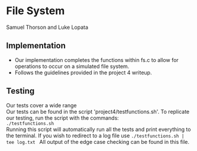 # File System #
Samuel Thorson and Luke Lopata

## Implementation ##
- Our implementation completes the functions within fs.c to allow for operations to occur on a simulated file system.
- Follows the guidelines provided in the project 4 writeup.

## Testing ##
Our tests cover a wide range<br/>
Our tests can be found in the script 'project4/testfunctions.sh'. To replicate our testing, run the script with the commands:
<br/>
``` ./testfunctions.sh ```
<br/> 
Running this script will automatically run all the tests and print everything to the terminal. If you wish to redirect to a log file use 
```./testfunctions.sh | tee log.txt ```
All output of the edge case checking can be found in this file.

